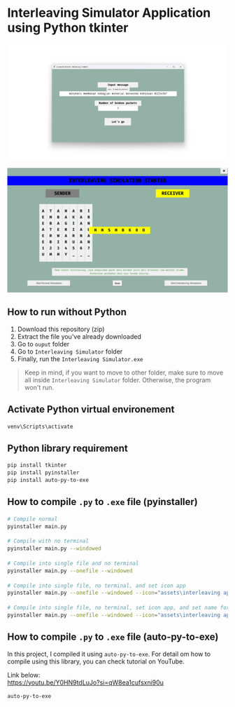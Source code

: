 # Interleaving Simulator Application using Python tkinter
![Thumbnail1](assets/thumbnail1.jpg)

![Thumbnail2](assets/thumbnail2.jpg)


## How to run without Python
1. Download this repository (zip)
2. Extract the file you've already downloaded
3. Go to `ouput` folder
4. Go to `Interleaving Simulator` folder
5. Finally, run the `Interleaving Simulator.exe`

> Keep in mind, if you want to move to other folder, make sure to move all inside `Interleaving Simulator` folder. Otherwise, the program won't run.


## Activate Python virtual environement
```bash
venv\Scripts\activate
```


## Python library requirement
```bash
pip install tkinter
pip install pyinstaller
pip install auto-py-to-exe
```


## How to compile `.py` to `.exe` file (pyinstaller)
```bash
# Compile normal
pyinstaller main.py

# Compile with no terminal
pyinstaller main.py --windowed

# Compile into single file and no terminal
pyinstaller main.py --onefile --windowed

# Compile into single file, no terminal, and set icon app
pyinstaller main.py --onefile --windowed --icon="assets\interleaving app.ico"

# Compile into single file, no terminal, set icon app, and set name for the app after compiled
pyinstaller main.py --onefile --windowed --icon="assets\interleaving app.ico" --name="Interleaving Simulator"
```


## How to compile `.py` to `.exe` file (auto-py-to-exe)
In this project, I compiled it using `auto-py-to-exe`. For detail om how to compile using this library, you can check tutorial on YouTube. 

Link below:<br>
https://youtu.be/Y0HN9tdLuJo?si=qW8ea1cufsxni90u

```bash
auto-py-to-exe
```
